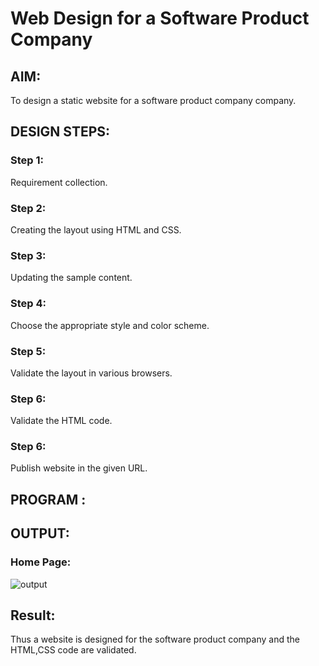 # Web Design for a Software Product Company

## AIM:

To design a static website for a software product company company.

## DESIGN STEPS:

### Step 1:

Requirement collection.

### Step 2:

Creating the layout using HTML and CSS.

### Step 3:

Updating the sample content.

### Step 4:

Choose the appropriate style and color scheme.

### Step 5:

Validate the layout in various browsers.

### Step 6:

Validate the HTML code.

### Step 6:

Publish website in the given URL.

## PROGRAM :

## OUTPUT:

### Home Page:

![output](./images/homepage.jpg)

## Result:

Thus a website is designed for the software product company and the HTML,CSS code are validated.
